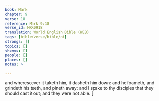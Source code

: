 ```yaml
---
book: Mark
chapter: 9
verse: 18
reference: Mark 9:18
verse_id: MRK0918
translation: World English Bible (WEB)
tags: [bible/verse/bible/nt]
strongs: []
topics: []
themes: []
people: []
places: []
notes: >
  
---
```


and wheresoever it taketh him, it dasheth him down: and he foameth, and grindeth his teeth, and pineth away: and I spake to thy disciples that they should cast it out; and they were not able. [
